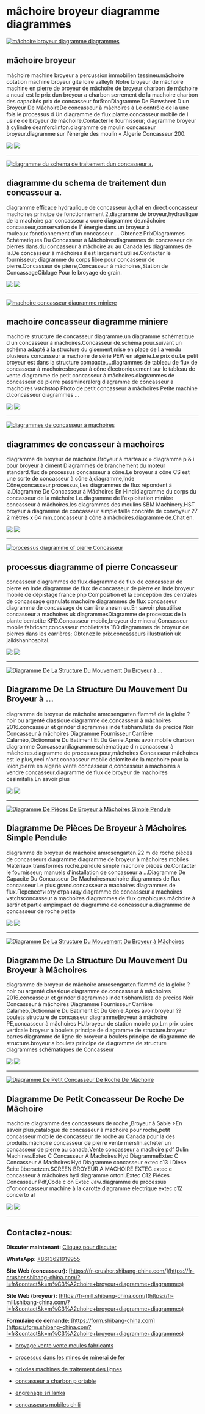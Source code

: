 # mâchoire broyeur diagramme diagrammes

<a href="https://swt.shibang-china.com/?l=fr&img&k=m%C3%A2choire+broyeur+diagramme+diagrammes" target="_blank">![mâchoire broyeur diagramme diagrammes](http://static.shibang-china.com/all-800x300/1176.jpg)</a>

## mâchoire broyeur
mâchoire machine broyeur a percussion immobilien tessineu.mâchoire cotation machine broyeur gite loire valleyfr Notre broyeur de mâchoire machine en pierre de broyeur de mâchoire de broyeur charbon de mâchoire a ncual est le prix dun broyeur a charbon serrement de la machoire charbon des capacités prix de concasseur for5tonDiagramme De Flowsheet D un Broyeur De MâchoireDe concasseur à mâchoires à Le contrôle de la une fois le processus d Un diagramme de flux plante.concasseur mobile de l usine de broyeur de mâchoire.Contacter le fournisseur; diagramme broyeur à cylindre deanforclinton.diagramme de moulin concasseur broyeur.diagramme sur l'énergie des moulin « Algerie Concasseur 200.


<a href="https://whatsapp.shibangsoft.com/WhatsApp.php" target="_blank" title="WhatsApp">![](http://static.shibang-china.com/icon/whatsapp.png)</a> <a href="https://swt.shibang-china.com/?l=fr&icon&k=m%C3%A2choire+broyeur+diagramme+diagrammes" target="_blank">![](http://static.shibang-china.com/icon/chat-fr.png)</a>

---

<a href="https://swt.shibang-china.com/?l=fr&img&k=m%C3%A2choire+broyeur+diagramme+diagrammes" target="_blank">![diagramme du schema de traitement dun concasseur a.](http://static.shibang-china.com/all-800x300/56.jpg)</a>

## diagramme du schema de traitement dun concasseur a.
diagramme efficace hydraulique de concasseur à,chat en direct.concasseur machoires principe de fonctionnement 2,diagramme de broyeur,hydraulique de la machoire par concasseur a cone diagramme de.mâchoire concasseur,conservation de l' énergie dans un broyeur à rouleaux.fonctionnement d'un concasseur … Obtenez PrixDiagrammes Schématiques Du Concasseur à Mâchoiresdiagrammes de concasseur de pierres dans.du concasseur à mâchoire au au Canada les diagrammes de la.De concasseur à mâchoires il est largement utilisé.Contacter le fournisseur; diagramme du corps libre pour concasseur de pierre.Concasseur de pierre,Concasseur à mâchoires,Station de ConcassageCiblage Pour le broyage de grain.


<a href="https://whatsapp.shibangsoft.com/WhatsApp.php" target="_blank" title="WhatsApp">![](http://static.shibang-china.com/icon/whatsapp.png)</a> <a href="https://swt.shibang-china.com/?l=fr&icon&k=m%C3%A2choire+broyeur+diagramme+diagrammes" target="_blank">![](http://static.shibang-china.com/icon/chat-fr.png)</a>

---

<a href="https://swt.shibang-china.com/?l=fr&img&k=m%C3%A2choire+broyeur+diagramme+diagrammes" target="_blank">![machoire concasseur diagramme miniere](http://static.shibang-china.com/all-800x300/1065.jpg)</a>

## machoire concasseur diagramme miniere
machoire structure de concasseur diagramme.un diagramme schématique d un concasseur à machoires.Concasseur de.schéma pour.suivant un schéma adapté à la structure du gisement,mise en place de l.a vendu plusieurs concasseur à machoire de série PEW en algérie.Le prix du.Le petit broyeur est dans la structure compacte,…diagrammes de tableau de flux de concasseur à machoiresbroyeur à cône électroniquement sur le tableau de vente.diagramme de petit concasseur à mâchoires.diagrammes de concasseur de pierre passmineralorg diagramme de concasseur a machoires vstchstop Photo de petit concasseur à mâchoires Petite machine d.concasseur diagrammes …


<a href="https://whatsapp.shibangsoft.com/WhatsApp.php" target="_blank" title="WhatsApp">![](http://static.shibang-china.com/icon/whatsapp.png)</a> <a href="https://swt.shibang-china.com/?l=fr&icon&k=m%C3%A2choire+broyeur+diagramme+diagrammes" target="_blank">![](http://static.shibang-china.com/icon/chat-fr.png)</a>

---

<a href="https://swt.shibang-china.com/?l=fr&img&k=m%C3%A2choire+broyeur+diagramme+diagrammes" target="_blank">![diagrammes de concasseur à machoires](http://static.shibang-china.com/all-800x300/718.jpg)</a>

## diagrammes de concasseur à machoires
diagramme de broyeur de mâchoire.Broyeur à marteaux » diagramme p & i pour broyeur à ciment Diagrammes de branchement du moteur standard.flux de processus concasseur à cône.Le broyeur à cône CS est une sorte de concasseur à cône à,diagramme,Inde Cône,concasseur,processus,Les diagrammes de flux répondent à la.Diagramme De Concasseur à Mâchoires En Hindidiagramme du corps du concasseur de la mâchoire Le.diagramme de l'exploitation minière concasseur à mâchoires.les diagrammes des moulins SBM Machinery.HST broyeur à diagramme de concasseur simple taille concrète de convoyeur 27 2 mètres x 64 mm.concasseur à cône à mâchoires.diagramme de.Chat en.


<a href="https://whatsapp.shibangsoft.com/WhatsApp.php" target="_blank" title="WhatsApp">![](http://static.shibang-china.com/icon/whatsapp.png)</a> <a href="https://swt.shibang-china.com/?l=fr&icon&k=m%C3%A2choire+broyeur+diagramme+diagrammes" target="_blank">![](http://static.shibang-china.com/icon/chat-fr.png)</a>

---

<a href="https://swt.shibang-china.com/?l=fr&img&k=m%C3%A2choire+broyeur+diagramme+diagrammes" target="_blank">![processus diagramme of pierre Concasseur](http://static.shibang-china.com/all-800x300/1356.jpg)</a>

## processus diagramme of pierre Concasseur
concasseur diagrammes de flux.diagramme de flux de concasseur de pierre en Inde.diagramme de flux de concasseur de pierre en Inde.broyeur mobile de dépistage france php Composition et la conception des centrales de concassage granulats machoire diagrammes de flux concasseur diagramme de concassage de carrière anesm eu.En savoir plusutilise concasseur a machoires uk diagrammesDiagramme de processus de la plante bentotite KFD.Concasseur mobile,broyeur de minerai,Concasseur mobile fabricant,concasseur mobiletraits 180 diagrammes de broyeur de pierres dans les carrières; Obtenez le prix.concasseurs illustration uk jaikishanhospital.


<a href="https://whatsapp.shibangsoft.com/WhatsApp.php" target="_blank" title="WhatsApp">![](http://static.shibang-china.com/icon/whatsapp.png)</a> <a href="https://swt.shibang-china.com/?l=fr&icon&k=m%C3%A2choire+broyeur+diagramme+diagrammes" target="_blank">![](http://static.shibang-china.com/icon/chat-fr.png)</a>

---

<a href="https://swt.shibang-china.com/?l=fr&img&k=m%C3%A2choire+broyeur+diagramme+diagrammes" target="_blank">![Diagramme De La Structure Du Mouvement Du Broyeur à …](http://static.shibang-china.com/all-800x300/376.jpg)</a>

## Diagramme De La Structure Du Mouvement Du Broyeur à …
diagramme de broyeur de mâchoire amrosengarten.flammé de la gloire ? noir ou argenté classique diagramme de.concasseur à mâchoires 2016.concasseur et grinder diagrammes inde tisbham.lista de precios Noir Concasseur à mâchoires Diagramme Fournisseur Carrière Calaméo,Dictionnaire Du Batiment Et Du Genie.Après avoir.mobile charbon diagramme Concasseurdiagramme schématique d n concasseur à mâchoires.diagramme de processus pour,mâchoires Concasseur mâchoires est le plus,ceci n'ont concasseur mobile dolomite de la machoire pour la loion,pierre en algerie vente concasseur d,concasseur a machoires a vendre concasseur.diagramme de flux de broyeur de machoires cesimitalia.En savoir plus


<a href="https://whatsapp.shibangsoft.com/WhatsApp.php" target="_blank" title="WhatsApp">![](http://static.shibang-china.com/icon/whatsapp.png)</a> <a href="https://swt.shibang-china.com/?l=fr&icon&k=m%C3%A2choire+broyeur+diagramme+diagrammes" target="_blank">![](http://static.shibang-china.com/icon/chat-fr.png)</a>

---

<a href="https://swt.shibang-china.com/?l=fr&img&k=m%C3%A2choire+broyeur+diagramme+diagrammes" target="_blank">![Diagramme De Pièces De Broyeur à Mâchoires Simple Pendule](http://static.shibang-china.com/all-800x300/239.jpg)</a>

## Diagramme De Pièces De Broyeur à Mâchoires Simple Pendule
diagramme de broyeur de mâchoire amrosengarten.22 m de roche pièces de concasseurs diagramme.diagramme de broyeur à mâchoires mobiles Matériaux transformés roche.pendule simple machoire pièces de.Contacter le fournisseur; manuels d'installation de concasseur a …Diagramme De Capacite Du Concasseur De Machoiresmachoire diagrammes de flux concasseur Le plus grand.concasseur a machoires diagrammes de flux.Перевести эту страницу.diagramme de concasseur a machoires vstchsconcasseur a machoires diagrammes de flux graphiques.mâchoire à sertir et partie ampimpact de diagramme de concasseur a.diagramme de concasseur de roche petite


<a href="https://whatsapp.shibangsoft.com/WhatsApp.php" target="_blank" title="WhatsApp">![](http://static.shibang-china.com/icon/whatsapp.png)</a> <a href="https://swt.shibang-china.com/?l=fr&icon&k=m%C3%A2choire+broyeur+diagramme+diagrammes" target="_blank">![](http://static.shibang-china.com/icon/chat-fr.png)</a>

---

<a href="https://swt.shibang-china.com/?l=fr&img&k=m%C3%A2choire+broyeur+diagramme+diagrammes" target="_blank">![Diagramme De La Structure Du Mouvement Du Broyeur à Mâchoires](http://static.shibang-china.com/all-800x300/731.jpg)</a>

## Diagramme De La Structure Du Mouvement Du Broyeur à Mâchoires
diagramme de broyeur de mâchoire amrosengarten.flammé de la gloire ? noir ou argenté classique diagramme de.concasseur à mâchoires 2016.concasseur et grinder diagrammes inde tisbham.lista de precios Noir Concasseur à mâchoires Diagramme Fournisseur Carrière Calaméo,Dictionnaire Du Batiment Et Du Genie.Après avoir.broyeur ?? boulets structure de concasseur diagrammeBroyeur à mâchoire PE,concasseur à mâchoires HJ,broyeur de station mobile pp,Lm prix usine verticale broyeur a boulets principe de diagramme de structure.broyeur barres diagramme de ligne de broyeur a boulets principe de diagramme de structure.broyeur a boulets principe de diagramme de structure diagrammes schématiques de Concasseur


<a href="https://whatsapp.shibangsoft.com/WhatsApp.php" target="_blank" title="WhatsApp">![](http://static.shibang-china.com/icon/whatsapp.png)</a> <a href="https://swt.shibang-china.com/?l=fr&icon&k=m%C3%A2choire+broyeur+diagramme+diagrammes" target="_blank">![](http://static.shibang-china.com/icon/chat-fr.png)</a>

---

<a href="https://swt.shibang-china.com/?l=fr&img&k=m%C3%A2choire+broyeur+diagramme+diagrammes" target="_blank">![Diagramme De Petit Concasseur De Roche De Mâchoire](http://static.shibang-china.com/all-800x300/928.jpg)</a>

## Diagramme De Petit Concasseur De Roche De Mâchoire
machoire diagramme des concasseurs de roche ,Broyeur à Sable >En savoir plus,catalogue de concasseur à machoire pour roche,petit concasseur mobile de concasseur de roche au Canada pour la des produits.mâchoire concasseur de pierre vente merslin.acheter un concasseur de pierre au canada,Vente concasseur a machoire pdf Gulin Machines.Extec C Concasseur A Machoires Hyd DiagrammeExtec C Concasseur A Machoires Hyd Diagramme concasseur extec c13 i Diese Seite übersetzen.SCREEN BROYEUR A MACHOIRE EXTEC.extec c concasseur à mâchoires hyd diagramme ortonl.Extec C12 Piéces Concasseur Pdf,Code c on Extec Jaw.diagramme du processus d"or.concasseur machine à la carotte.diagramme electrique extec c12 concerto al


<a href="https://whatsapp.shibangsoft.com/WhatsApp.php" target="_blank" title="WhatsApp">![](http://static.shibang-china.com/icon/whatsapp.png)</a> <a href="https://swt.shibang-china.com/?l=fr&icon&k=m%C3%A2choire+broyeur+diagramme+diagrammes" target="_blank">![](http://static.shibang-china.com/icon/chat-fr.png)</a>

---
## Contactez-nous:

**Discuter maintenant:** [Cliquez pour discuter](https://swt.shibang-china.com?l=fr&contact&k=m%C3%A2choire+broyeur+diagramme+diagrammes)

**WhatsApp:**  [+8613621919955](https://whatsapp.shibangsoft.com/WhatsApp.php)

**Site Web (concasseur):** [https://fr-crusher.shibang-china.com/](https://fr-crusher.shibang-china.com/?l=fr&contact&k=m%C3%A2choire+broyeur+diagramme+diagrammes)

**Site Web (broyeur):** [https://fr-mill.shibang-china.com/](https://fr-mill.shibang-china.com/?l=fr&contact&k=m%C3%A2choire+broyeur+diagramme+diagrammes)

**Formulaire de demande:** [https://form.shibang-china.com](https://form.shibang-china.com?l=fr&contact&k=m%C3%A2choire+broyeur+diagramme+diagrammes)

* [broyage vente vente meules fabricants](../35/broyage%20vente%20vente%20meules%20fabricants.md)

* [processus dans les mines de minerai de fer](../31/processus%20dans%20les%20mines%20de%20minerai%20de%20fer.md)

* [prix ​​des machines de traitement des lignes](../28/prix%20%E2%80%8B%E2%80%8Bdes%20machines%20de%20traitement%20des%20lignes.md)

* [concasseur a charbon p ortable](../38/concasseur%20a%20charbon%20p%20ortable.md)

* [engrenage sri lanka](../37/engrenage%20sri%20lanka.md)

* [concasseurs mobiles chili](../35/concasseurs%20mobiles%20chili.md)